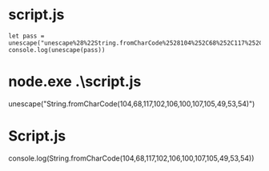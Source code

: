 # script.js
	let pass = unescape("unescape%28%22String.fromCharCode%2528104%252C68%252C117%252C102%252C106%252C100%252C107%252C105%252C49%252C53%252C54%2529%22%29");
	console.log(unescape(pass))

# node.exe .\script.js
unescape("String.fromCharCode(104,68,117,102,106,100,107,105,49,53,54)")

# Script.js
console.log(String.fromCharCode(104,68,117,102,106,100,107,105,49,53,54))

